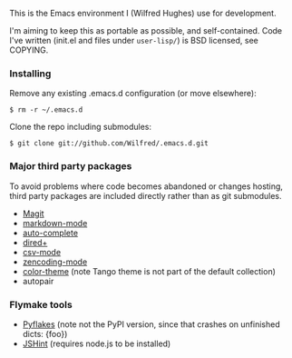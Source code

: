This is the Emacs environment I (Wilfred Hughes) use for development.

I'm aiming to keep this as portable as possible, and
self-contained. Code I've written (init.el and files under
`user-lisp/`) is BSD licensed, see COPYING.

### Installing

Remove any existing .emacs.d configuration (or move elsewhere):

    $ rm -r ~/.emacs.d
    
Clone the repo including submodules:

    $ git clone git://github.com/Wilfred/.emacs.d.git

### Major third party packages

To avoid problems where code becomes abandoned or changes hosting,
third party packages are included directly rather than as git
submodules.

* [Magit](https://github.com/magit/magit)
* [markdown-mode](http://jblevins.org/projects/markdown-mode/)
* [auto-complete](http://cx4a.org/software/auto-complete/)
* [dired+](http://www.emacswiki.org/cgi-bin/wiki/dired+.el)
* [csv-mode](http://centaur.maths.qmul.ac.uk/Emacs/)
* [zencoding-mode](https://github.com/rooney/zencoding)
* [color-theme](http://www.nongnu.org/color-theme/) (note Tango theme is
  not part of the default collection)
* autopair

### Flymake tools

* [Pyflakes](https://github.com/kevinw/pyflakes) (note not the PyPI version, since that crashes on unfinished dicts: {foo})
* [JSHint](https://github.com/jshint/jshint/) (requires node.js to be installed)
